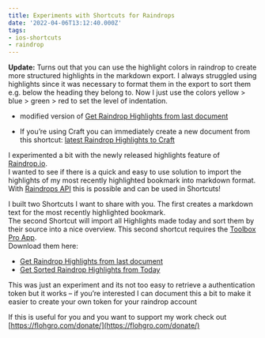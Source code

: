 ```yaml
---
title: Experiments with Shortcuts for Raindrops
date: '2022-04-06T13:12:40.000Z'
tags:
- ios-shortcuts
- raindrop
---
```

**Update:** Turns out that you can use the highlight colors in raindrop to create more structured highlights in the markdown export. I always struggled using highlights since it was necessary to format them in the export to sort them e.g. below the heading they belong to. Now I just use the colors yellow > blue > green > red to set the level of indentation.

- modified version of [Get Raindrop Highlights from last document](https://www.icloud.com/shortcuts/f63456a9d8f04965be4dc235b3757861)

- If you’re using Craft you can immediately create a new document from this shortcut: [latest Raindrop Highlights to Craft](https://www.icloud.com/shortcuts/e406e1a63bbe415f9a4e07c2d0a817eb)

I experimented a bit with the newly released highlights feature of [Raindrop.io](https://raindrop.io).  
I wanted to see if there is a quick and easy to use solution to import the highlights of my most recently highlighted bookmark into markdown format.  
With [Raindrops API](https://developer.raindrop.io) this is possible and can be used in Shortcuts!

I built two Shortcuts I want to share with you. The first creates a markdown text for the most recently highlighted bookmark.  
The second Shortcut will import all Highlights made today and sort them by their source into a nice overview. This second shortcut requires the [Toolbox Pro App](https://toolboxpro.app).  
Download them here:

- [Get Raindrop Highlights from last document](https://www.icloud.com/shortcuts/21fff95f18a14e11ab4147efefc8c254)
- [Get Sorted Raindrop Highlights from Today](https://www.icloud.com/shortcuts/78ed4dcdb47c4b4283a667e20a93e22c)

This was just an experiment and its not too easy to retrieve a authentication token but it works – if you’re interested I can document this a bit to make it easier to create your own token for your raindrop account

If this is useful for you and you want to support my work check out [https://flohgro.com/donate/](https://flohgro.com/donate/)